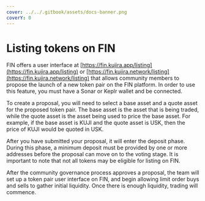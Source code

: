 ```yaml
---
cover: ../../.gitbook/assets/docs-banner.png
coverY: 0
---
```


# Listing tokens on FIN

FIN offers a user interface at [https://fin.kujira.app/listing](https://fin.kujira.app/listing) or [https://fin.kujira.network/listing](https://fin.kujira.network/listing) that allows community members to propose the launch of a new token pair on the FIN platform. In order to use this feature, you must have a Sonar or Keplr wallet and be connected.

To create a proposal, you will need to select a base asset and a quote asset for the proposed token pair. The base asset is the asset that is being traded, while the quote asset is the asset being used to price the base asset. For example, if the base asset is KUJI and the quote asset is USK, then the price of KUJI would be quoted in USK.

After you have submitted your proposal, it will enter the deposit phase. During this phase, a minimum deposit must be provided by one or more addresses before the proposal can move on to the voting stage. It is important to note that not all tokens may be eligible for listing on FIN.

After the community governance process approves a proposal, the team will set up a token pair user interface on FIN, and begin allowing limit order buys and sells to gather initial liquidity. Once there is enough liquidity, trading will commence.
